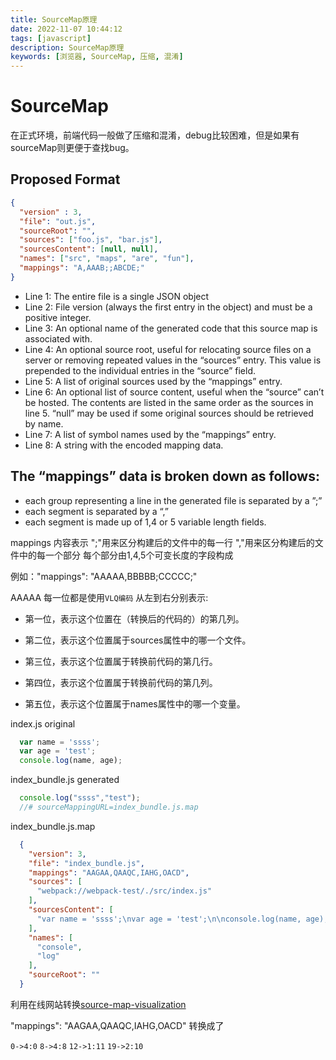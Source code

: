 ```yaml
---
title: SourceMap原理
date: 2022-11-07 10:44:12
tags: [javascript]
description: SourceMap原理
keywords: [浏览器, SourceMap, 压缩, 混淆]
---
```


# SourceMap
在正式环境，前端代码一般做了压缩和混淆，debug比较困难，但是如果有sourceMap则更便于查找bug。

## Proposed Format
```json
{
  "version" : 3,
  "file": "out.js",
  "sourceRoot": "",
  "sources": ["foo.js", "bar.js"],
  "sourcesContent": [null, null],
  "names": ["src", "maps", "are", "fun"],
  "mappings": "A,AAAB;;ABCDE;"
}
```

* Line 1: The entire file is a single JSON object
* Line 2: File version (always the first entry in the object) and must be a positive integer.
* Line 3: An optional name of the generated code that this source map is associated with.
* Line 4: An optional source root, useful for relocating source files on a server or removing repeated values in the “sources” entry.  This value is prepended to the individual entries in the “source” field.
* Line 5: A list of original sources used by the “mappings” entry.
* Line 6: An optional list of source content, useful when the “source” can’t be hosted. The contents are listed in the same order as the sources in line 5. “null” may be used if some original sources should be retrieved by name.
* Line 7: A list of symbol names used by the “mappings” entry.
* Line 8: A string with the encoded mapping data.

## The “mappings” data is broken down as follows:
* each group representing a line in the generated file is separated by a ”;”
* each segment is separated by a “,”
* each segment is made up of 1,4 or 5 variable length fields.

mappings 内容表示
";"用来区分构建后的文件中的每一行
","用来区分构建后的文件中的每一个部分
每个部分由1,4,5个可变长度的字段构成

例如："mappings": "AAAAA,BBBBB;CCCCC;"

AAAAA 每一位都是使用`VLQ编码` 从左到右分别表示:

* 第一位，表示这个位置在（转换后的代码的）的第几列。

* 第二位，表示这个位置属于sources属性中的哪一个文件。

* 第三位，表示这个位置属于转换前代码的第几行。

* 第四位，表示这个位置属于转换前代码的第几列。

* 第五位，表示这个位置属于names属性中的哪一个变量。

index.js original

```js
  var name = 'ssss';
  var age = 'test';
  console.log(name, age);
```


index_bundle.js generated

```js
  console.log("ssss","test");
  //# sourceMappingURL=index_bundle.js.map
```


index_bundle.js.map
```json
  {
    "version": 3,
    "file": "index_bundle.js",
    "mappings": "AAGAA,QAAQC,IAHG,OACD",
    "sources": [
      "webpack://webpack-test/./src/index.js"
    ],
    "sourcesContent": [
      "var name = 'ssss';\nvar age = 'test';\n\nconsole.log(name, age);"
    ],
    "names": [
      "console",
      "log"
    ],
    "sourceRoot": ""
  }
```

利用在线网站转换[source-map-visualization](https://sokra.github.io/source-map-visualization/#custom)

"mappings": "AAGAA,QAAQC,IAHG,OACD" 转换成了

`0->4:0`  `8->4:8`  `12->1:11`  `19->2:10`  